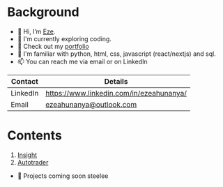 # Background

- 👋 Hi, I’m [Eze](https://www.ezeahunanya.com/).
- :brain: I'm currently exploring coding.
- :bookmark_tabs: Check out my [portfolio](https://www.ezeahunanya.com/)
- :speech_balloon: I'm familiar with python, html, css, javascript (react/nextjs) and sql.
- 📫 You can reach me via email or on LinkedIn

Contact  |  Details
------------ | -------------
LinkedIn | https://www.linkedin.com/in/ezeahunanya/
Email | ezeahunanya@outlook.com

#  Contents
1. [Insight](https://www.insightviz.com/)
2. [Autotrader](https://github.com/ezeahunanya/autotrader)

- 👀 Projects coming soon steelee

